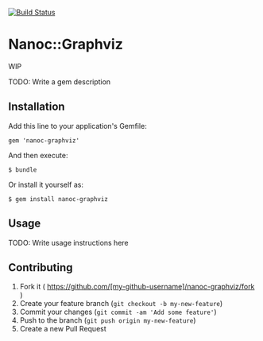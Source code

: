 [![Build Status](https://travis-ci.org/tetor/nanoc-graphviz.svg?branch=develop)](https://travis-ci.org/tetor/nanoc-graphviz)

# Nanoc::Graphviz

WIP

TODO: Write a gem description

## Installation

Add this line to your application's Gemfile:

    gem 'nanoc-graphviz'

And then execute:

    $ bundle

Or install it yourself as:

    $ gem install nanoc-graphviz

## Usage

TODO: Write usage instructions here

## Contributing

1. Fork it ( https://github.com/[my-github-username]/nanoc-graphviz/fork )
2. Create your feature branch (`git checkout -b my-new-feature`)
3. Commit your changes (`git commit -am 'Add some feature'`)
4. Push to the branch (`git push origin my-new-feature`)
5. Create a new Pull Request
